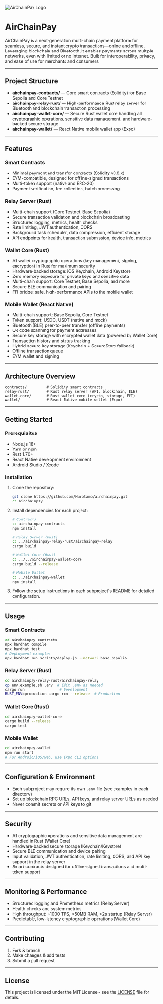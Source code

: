 ![AirChainPay Logo](https://rose-imaginative-lion-87.mypinata.cloud/ipfs/bafybeiaer2oyqh5qpkmtuewgqcbaxjjvrleblkisor37nkib3nhesgency)

# AirChainPay

AirChainPay is a next-generation multi-chain payment platform for seamless, secure, and instant crypto transactions—online and offline. Leveraging blockchain and Bluetooth, it enables payments across multiple networks, even with limited or no internet. Built for interoperability, privacy, and ease of use for merchants and consumers.

---

## Project Structure

- **airchainpay-contracts/** — Core smart contracts (Solidity) for Base Sepolia and Core Testnet
- **airchainpay-relay-rust/** — High-performance Rust relay server for Bluetooth and blockchain transaction processing
- **airchainpay-wallet-core/** — Secure Rust wallet core handling all cryptographic operations, sensitive data management, and hardware-backed secure storage
- **airchainpay-wallet/** — React Native mobile wallet app (Expo)

---

## Features

### Smart Contracts
- Minimal payment and transfer contracts (Solidity v0.8.x)
- EVM-compatible, designed for offline-signed transactions
- Multi-token support (native and ERC-20)
- Payment verification, fee collection, batch processing

### Relay Server (Rust)
- Multi-chain support (Core Testnet, Base Sepolia)
- Secure transaction validation and blockchain broadcasting
- Structured logging, metrics, health checks
- Rate limiting, JWT authentication, CORS
- Background task scheduler, data compression, efficient storage
- API endpoints for health, transaction submission, device info, metrics

### Wallet Core (Rust)
- All wallet cryptographic operations (key management, signing, encryption) in Rust for maximum security
- Hardware-backed storage: iOS Keychain, Android Keystore
- Zero memory exposure for private keys and sensitive data
- Multi-chain support: Core Testnet, Base Sepolia, and more
- Secure BLE communication and pairing
- FFI bridge: safe, high-performance APIs to the mobile wallet

### Mobile Wallet (React Native)
- Multi-chain support: Base Sepolia, Core Testnet
- Token support: USDC, USDT (native and mock)
- Bluetooth (BLE) peer-to-peer transfer (offline payments)
- QR code scanning for payment addresses
- Secure key storage with encrypted wallet data (powered by Wallet Core)
- Transaction history and status tracking
- Hybrid secure key storage (Keychain + SecureStore fallback)
- Offline transaction queue
- EVM wallet and signing

---

## Architecture Overview

```
contracts/         # Solidity smart contracts
relay-rust/        # Rust relay server (API, blockchain, BLE)
wallet-core/       # Rust wallet core (crypto, storage, FFI)
wallet/            # React Native mobile wallet (Expo)
```

---

## Getting Started

### Prerequisites
- Node.js 18+
- Yarn or npm
- Rust 1.70+
- React Native development environment
- Android Studio / Xcode

### Installation

1. Clone the repository:
   ```bash
   git clone https://github.com/Hurotamo/airchainpay.git
   cd airchainpay
   ```

2. Install dependencies for each project:
   ```bash
   # Contracts
   cd airchainpay-contracts
   npm install

   # Relay Server (Rust)
   cd ../airchainpay-relay-rust/airchainpay-relay
   cargo build

   # Wallet Core (Rust)
   cd ../../airchainpay-wallet-core
   cargo build --release

   # Mobile Wallet
   cd ../airchainpay-wallet
   npm install
   ```

3. Follow the setup instructions in each subproject's README for detailed configuration.

---

## Usage

### Smart Contracts
```bash
cd airchainpay-contracts
npx hardhat compile
npx hardhat test
# Deployment example:
npx hardhat run scripts/deploy.js --network base_sepolia
```

### Relay Server (Rust)
```bash
cd airchainpay-relay-rust/airchainpay-relay
cp env.example.sh .env  # Edit .env as needed
cargo run                # Development
RUST_ENV=production cargo run --release  # Production
```

### Wallet Core (Rust)
```bash
cd airchainpay-wallet-core
cargo build --release
cargo test
```

### Mobile Wallet
```bash
cd airchainpay-wallet
npm run start
# For Android/iOS/web, use Expo CLI options
```

---

## Configuration & Environment

- Each subproject may require its own `.env` file (see examples in each directory)
- Set up blockchain RPC URLs, API keys, and relay server URLs as needed
- Never commit secrets or API keys to git

---

## Security
- All cryptographic operations and sensitive data management are handled in Rust (Wallet Core)
- Hardware-backed secure storage (Keychain/Keystore)
- Secure BLE communication and device pairing
- Input validation, JWT authentication, rate limiting, CORS, and API key support in the relay server
- Smart contracts designed for offline-signed transactions and multi-token support

---

## Monitoring & Performance
- Structured logging and Prometheus metrics (Relay Server)
- Health checks and system metrics
- High throughput: ~1000 TPS, <50MB RAM, <2s startup (Relay Server)
- Predictable, low-latency cryptographic operations (Wallet Core)

---

## Contributing
1. Fork & branch
2. Make changes & add tests
3. Submit a pull request

---

## License

This project is licensed under the MIT License - see the [LICENSE](LICENSE) file for details. 
